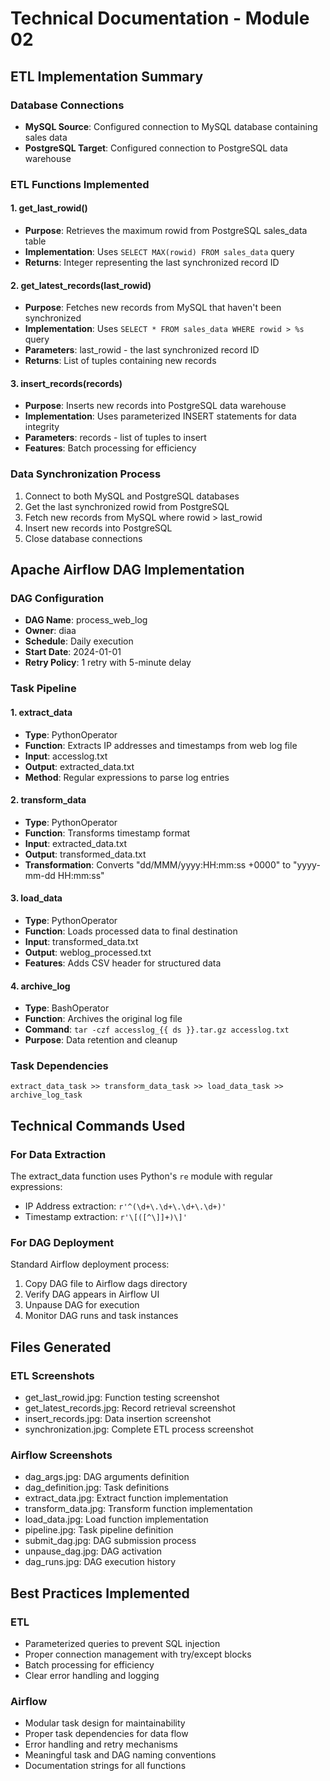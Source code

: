 # Technical Documentation - Module 02

## ETL Implementation Summary

### Database Connections
- **MySQL Source**: Configured connection to MySQL database containing sales data
- **PostgreSQL Target**: Configured connection to PostgreSQL data warehouse

### ETL Functions Implemented

#### 1. get_last_rowid()
- **Purpose**: Retrieves the maximum rowid from PostgreSQL sales_data table
- **Implementation**: Uses `SELECT MAX(rowid) FROM sales_data` query
- **Returns**: Integer representing the last synchronized record ID

#### 2. get_latest_records(last_rowid)
- **Purpose**: Fetches new records from MySQL that haven't been synchronized
- **Implementation**: Uses `SELECT * FROM sales_data WHERE rowid > %s` query
- **Parameters**: last_rowid - the last synchronized record ID
- **Returns**: List of tuples containing new records

#### 3. insert_records(records)
- **Purpose**: Inserts new records into PostgreSQL data warehouse
- **Implementation**: Uses parameterized INSERT statements for data integrity
- **Parameters**: records - list of tuples to insert
- **Features**: Batch processing for efficiency

### Data Synchronization Process
1. Connect to both MySQL and PostgreSQL databases
2. Get the last synchronized rowid from PostgreSQL
3. Fetch new records from MySQL where rowid > last_rowid
4. Insert new records into PostgreSQL
5. Close database connections

## Apache Airflow DAG Implementation

### DAG Configuration
- **DAG Name**: process_web_log
- **Owner**: diaa
- **Schedule**: Daily execution
- **Start Date**: 2024-01-01
- **Retry Policy**: 1 retry with 5-minute delay

### Task Pipeline

#### 1. extract_data
- **Type**: PythonOperator
- **Function**: Extracts IP addresses and timestamps from web log file
- **Input**: accesslog.txt
- **Output**: extracted_data.txt
- **Method**: Regular expressions to parse log entries

#### 2. transform_data
- **Type**: PythonOperator
- **Function**: Transforms timestamp format
- **Input**: extracted_data.txt
- **Output**: transformed_data.txt
- **Transformation**: Converts "dd/MMM/yyyy:HH:mm:ss +0000" to "yyyy-mm-dd HH:mm:ss"

#### 3. load_data
- **Type**: PythonOperator
- **Function**: Loads processed data to final destination
- **Input**: transformed_data.txt
- **Output**: weblog_processed.txt
- **Features**: Adds CSV header for structured data

#### 4. archive_log
- **Type**: BashOperator
- **Function**: Archives the original log file
- **Command**: `tar -czf accesslog_{{ ds }}.tar.gz accesslog.txt`
- **Purpose**: Data retention and cleanup

### Task Dependencies
```
extract_data_task >> transform_data_task >> load_data_task >> archive_log_task
```

## Technical Commands Used

### For Data Extraction
The extract_data function uses Python's `re` module with regular expressions:
- IP Address extraction: `r'^(\d+\.\d+\.\d+\.\d+)'`
- Timestamp extraction: `r'\[([^\]]+)\]'`

### For DAG Deployment
Standard Airflow deployment process:
1. Copy DAG file to Airflow dags directory
2. Verify DAG appears in Airflow UI
3. Unpause DAG for execution
4. Monitor DAG runs and task instances

## Files Generated

### ETL Screenshots
- get_last_rowid.jpg: Function testing screenshot
- get_latest_records.jpg: Record retrieval screenshot
- insert_records.jpg: Data insertion screenshot
- synchronization.jpg: Complete ETL process screenshot

### Airflow Screenshots
- dag_args.jpg: DAG arguments definition
- dag_definition.jpg: Task definitions
- extract_data.jpg: Extract function implementation
- transform_data.jpg: Transform function implementation
- load_data.jpg: Load function implementation
- pipeline.jpg: Task pipeline definition
- submit_dag.jpg: DAG submission process
- unpause_dag.jpg: DAG activation
- dag_runs.jpg: DAG execution history

## Best Practices Implemented

### ETL
- Parameterized queries to prevent SQL injection
- Proper connection management with try/except blocks
- Batch processing for efficiency
- Clear error handling and logging

### Airflow
- Modular task design for maintainability
- Proper task dependencies for data flow
- Error handling and retry mechanisms
- Meaningful task and DAG naming conventions
- Documentation strings for all functions